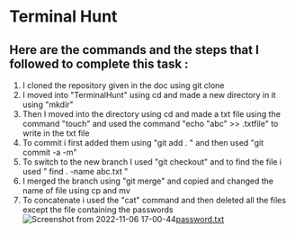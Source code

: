 # Terminal Hunt
## Here are the commands and the steps that I followed to complete this task :
1. I cloned the repository given in the doc using git clone
2. I moved into "TerminalHunt" using cd and made a new directory in it using "mkdir"
3. Then I moved into the directory using cd and made a txt file using the command "touch" and used the command "echo "abc" >> .txtfile" to write in the txt file
4. To commit i first added them using "git add . " and then used "git commit -a -m"
5. To switch to the new branch I used "git checkout" and to find the file i used " find . -name abc.txt "
6. I merged the branch using "git merge" and copied and changed the name of file using cp and mv
7. To concatenate i used the "cat" command and then deleted all the files except the file containing the passwords
![Screenshot from 2022-11-06 17-00-44](https://user-images.githubusercontent.com/115163471/200172903-512308a8-1369-4921-adce-267965dc6601.png)[password.txt](https://github.com/verz0/amfoss-tasks/files/9945917/password.txt)
